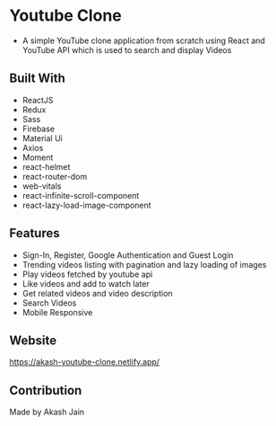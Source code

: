 

# Youtube Clone
- A simple YouTube clone application from scratch using React and YouTube API which is used to search and display Videos

## Built With
* ReactJS
* Redux
* Sass
* Firebase
* Material Ui
* Axios
* Moment
* react-helmet
* react-router-dom
* web-vitals
* react-infinite-scroll-component
* react-lazy-load-image-component

## Features
* Sign-In, Register, Google Authentication and Guest Login
* Trending videos listing with pagination and lazy loading of images
* Play videos fetched by youtube api
* Like videos and add to watch later
* Get related videos and video description
* Search Videos
* Mobile Responsive

## Website
https://akash-youtube-clone.netlify.app/

## Contribution
Made by Akash Jain
